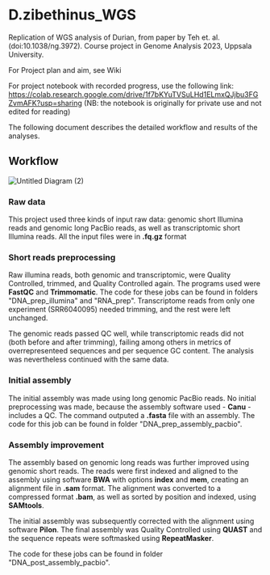 # D.zibethinus_WGS
Replication of WGS analysis of Durian, from paper by Teh et. al. (doi:10.1038/ng.3972). Course project in Genome Analysis 2023, Uppsala University.

For Project plan and aim, see Wiki

For project notebook with recorded progress, use the following link: https://colab.research.google.com/drive/1f7bKYuTVSuLHd1ELmxQJjbu3FGZvmAFK?usp=sharing (NB: the notebook is originally for private use and not edited for reading)

The following document describes the detailed workflow and results of the analyses.

## Workflow

![Untitled Diagram (2)](https://github.com/Cleiti/D.zibethinus_WGS/assets/52427029/0ad68d07-3566-461c-b2d4-935b4b898c95)

### Raw data

This project used three kinds of input raw data: genomic short Illumina reads and genomic long PacBio reads, as well as transcriptomic short Illumina reads. All the input files were in **.fq.gz** format

### Short reads preprocessing

Raw illumina reads, both genomic and transcriptomic, were Quality Controlled, trimmed, and Quality Controlled again. The programs used were **FastQC** and **Trimmomatic**. The code for these jobs can be found in folders "DNA_prep_illumina" and "RNA_prep". Transcriptome reads from only one experiment (SRR6040095) needed trimming, and the rest were left unchanged.

The genomic reads passed QC well, while transcriptomic reads did not (both before and after trimming), failing among others in metrics of overrepresenteed sequences and per sequence GC content. The analysis was nevertheless continued with the same data.

### Initial assembly

The initial assembly was made using long genomic PacBio reads. No initial preprocessing was made, because the assembly software used - **Canu** - includes a QC. The command outputed a **.fasta** file with an assembly. The code for this job can be found in folder "DNA_prep_assembly_pacbio".

### Assembly improvement

The assembly based on genomic long reads was further improved using genomic short reads. The reads were first indexed and aligned to the assembly using software **BWA** with options **index** and **mem**, creating an alignment file in **.sam** format. The alignment was converted to a compressed format **.bam**, as well as sorted by position and indexed, using **SAMtools**.

The initial assembly was subsequently corrected with the alignment using software **Pilon**. The final assembly was Quality Controlled using **QUAST** and the sequence repeats were softmasked using **RepeatMasker**.

The code for these jobs can be found in folder "DNA_post_assembly_pacbio".

### 


